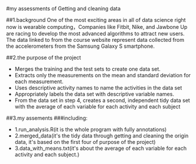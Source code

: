 #my assessments of Getting and cleaning  data


##1.background
     One of the most exciting areas in all of data science right now is wearable computing，Companies like Fitbit, Nike,
and Jawbone Up are racing to develop the most advanced algorithms to attract new users. The data linked to from the course website represent data collected from the accelerometers from the Samsung Galaxy S smartphone.


##2.the purpose of the project
- Merges the training and the test sets to create one data set.
- Extracts only the measurements on the mean and standard deviation for each measurement. 
- Uses descriptive activity names to name the activities in the data set
- Appropriately labels the data set with descriptive variable names. 
- From the data set in step 4, creates a second, independent tidy data set with the average of each variable for each activity and each subject


##3.my assements
###including:
- 1.run_analysis.R(it is the whole program  with fully annotations)
- 2.merged_data(it's the tidy data through getting and cleaning the origin data, it's based on the  first four of purpose of the project)
- 3.data_with_means.txt(it's about the average of each variable for each activity and each subject.)
